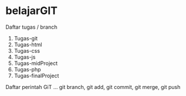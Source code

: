 # belajarGIT

 Daftar tugas / branch
 1. Tugas-git
 2. Tugas-html
 3. Tugas-css
 4. Tugas-js
 5. Tugas-midProject
 6. Tugas-php
 7. Tugas-finalProject
    
 Daftar perintah GiT
 …
 git branch,
 git add,
 git commit,
 git merge,
 git push
